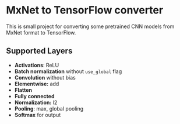 # MxNet to TensorFlow converter

This is small project for converting some pretrained CNN models from MxNet format to TensorFlow.

## Supported Layers

* **Activations**: ReLU
* **Batch normalization** without `use_global` flag
* **Convolution** without bias
* **Elementwise:** add
* **Flatten**
* **Fully connected**
* **Normalization:** l2
* **Pooling**: max, global pooling
* **Softmax** for output